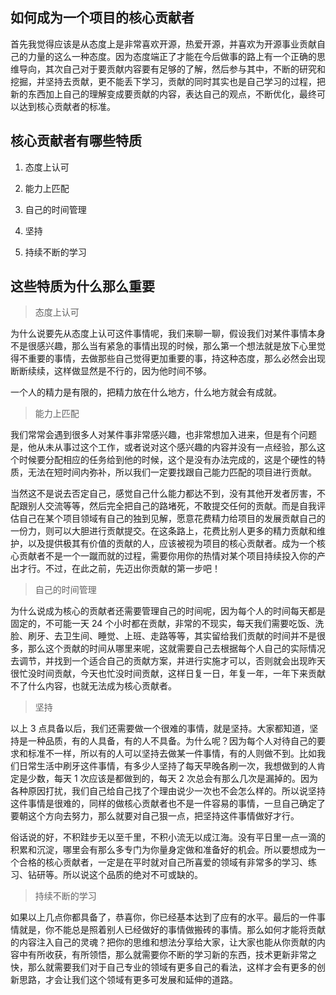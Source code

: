 ## 如何成为一个项目的核心贡献者

首先我觉得应该是从态度上是非常喜欢开源，热爱开源，并喜欢为开源事业贡献自己的力量的这么一种态度。因为态度端正了才能在今后做事的路上有一个正确的思维导向，其次自己对于要贡献内容要有足够的了解，然后参与其中，不断的研究和挖掘，并坚持去贡献，更不能丢下学习，贡献的同时其实也是自己学习的过程，把新的东西加上自己的理解变成要贡献的内容，表达自己的观点，不断优化，最终可以达到核心贡献者的标准。

## 核心贡献者有哪些特质

1. 态度上认可

2. 能力上匹配

3. 自己的时间管理

4. 坚持

5. 持续不断的学习

## 这些特质为什么那么重要

> 态度上认可

为什么说要先从态度上认可这件事情呢，我们来聊一聊，假设我们对某件事情本身不是很感兴趣，那么当有紧急的事情出现的时候，那么第一个想法就是放下心里觉得不重要的事情，去做那些自己觉得更加重要的事，持这种态度，那么必然会出现断断续续，这样做显然是不行的，因为他时间不够。

一个人的精力是有限的，把精力放在什么地方，什么地方就会有成就。

> 能力上匹配

我们常常会遇到很多人对某件事非常感兴趣，也非常想加入进来，但是有个问题是，他从未从事过这个工作，或者说对这个感兴趣的内容并没有一点经验，那么这个时候要分配相应的任务给到他的时候，这个是没有办法完成的，这是个硬性的特质，无法在短时间内弥补，所以我们一定要找跟自己能力匹配的项目进行贡献。

当然这不是说去否定自己，感觉自己什么能力都达不到，没有其他开发者厉害，不配跟别人交流等等，然后完全把自己的路堵死，不敢提交任何的贡献。而是自我评估自己在某个项目领域有自己的独到见解，愿意花费精力给项目的发展贡献自己的一份力，则可以大胆进行贡献提交。在这条路上，花费比别人更多的精力贡献和维护，以及提供极其有价值的贡献的人，应该被视为项目的核心贡献者。成为一个核心贡献者不是一个一蹴而就的过程，需要你用你的热情对某个项目持续投入你的产出才行。不过，在此之前，先迈出你贡献的第一步吧！

> 自己的时间管理

为什么说成为核心的贡献者还需要管理自己的时间呢，因为每个人的时间每天都是固定的，不可能一天 24 个小时都在贡献，非常的不现实，每天我们需要吃饭、洗脸、刷牙、去卫生间、睡觉、上班、走路等等，其实留给我们贡献的时间并不是很多，那么这个贡献的时间从哪里来呢，这就需要自己去根据每个人自己的实际情况去调节，并找到一个适合自己的贡献方案，并进行实施才可以，否则就会出现昨天很忙没时间贡献，今天也忙没时间贡献，这样日复一日，年复一年，一年下来贡献不了什么内容，也就无法成为核心贡献者。

> 坚持

以上 3 点具备以后，我们还需要做一个很难的事情，就是坚持。大家都知道，坚持是一种品质，有的人具备，有的人不具备。为什么呢？因为每个人对待自己的要求和标准不一样，所以有的人可以坚持去做某一件事情，有的人则做不到。比如我们日常生活中刷牙这件事情，有多少人坚持了每天早晚各刷一次，我想做到的人肯定是少数，每天 1 次应该是都做到的，每天 2 次总会有那么几次是漏掉的。因为各种原因打扰，我们自己给自己找了个理由说少一次也不会怎么样的。所以说坚持这件事情是很难的，同样的做核心贡献者也不是一件容易的事情，一旦自己确定了要朝这个方向去努力，那么就要对自己狠一点，把坚持这件事情做好才行。

俗话说的好，不积跬步无以至千里，不积小流无以成江海。没有平日里一点一滴的积累和沉淀，哪里会有那么多专门为你量身定做和准备好的机会。所以要想成为一个合格的核心贡献者，一定是在平时就对自己所喜爱的领域有非常多的学习、练习、钻研等。所以说这个品质的绝对不可或缺的。

> 持续不断的学习

如果以上几点你都具备了，恭喜你，你已经基本达到了应有的水平。最后的一件事情就是，你不能总是照着别人已经做好的事情做搬砖的事情。那么如何才能将贡献的内容注入自己的灵魂？把你的思维和想法分享给大家，让大家也能从你贡献的内容中有所收获，有所领悟，那么就需要你不断的学习新的东西，技术更新非常之快，那么就需要我们对于自己专业的领域有更多自己的看法，这样才会有更多的创新思路，才会让我们这个领域有更多可发展和延伸的道路。